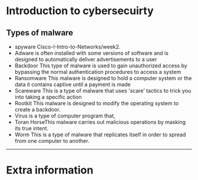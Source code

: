 # Introduction to cybersecuirty 

## Types of malware
- spyware Cisco-I-Intro-to-Networks/week2.
- Adware is often installed with some versions of software and is designed to automatically deliver advertisements to a user
- Backdoor This type of malware is used to gain unauthorized access by bypassing the normal authentication procedures to access a system
- Ransomware This malware is designed to hold a computer system or the data it contains captive until a payment is made
- Scareware This is a type of malware that uses 'scare’ tactics to trick you into taking a specific action
- Rootkit This malware is designed to modify the operating system to create a backdoor.
- Virus is a type of computer program that,
- Toran HorseThis malware carries out malicious operations by masking its true intent.
- Worm This is a type of malware that replicates itself in order to spread from one computer to another.
-----


# Extra information 

